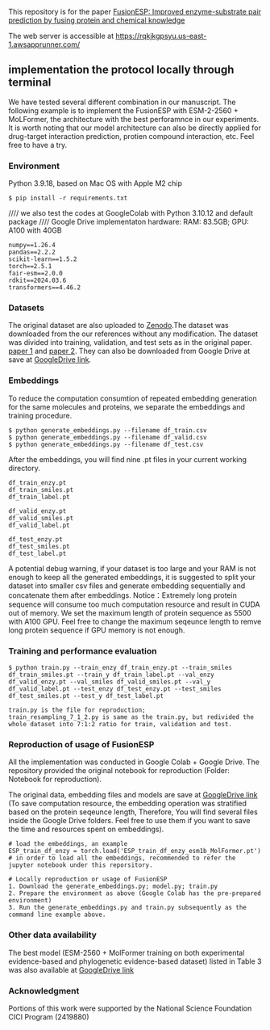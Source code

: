 
This repository is for the paper [FusionESP: Improved enzyme-substrate pair prediction by fusing protein and chemical knowledge](https://www.biorxiv.org/content/10.1101/2024.08.13.607829v2)

The web server is accessible at https://rqkjkgpsyu.us-east-1.awsapprunner.com/

## implementation the protocol locally through terminal
We have tested several different combination in our manuscript. The following example is to implement the FusionESP with ESM-2-2560	+ MoLFormer, the architecture with the best perforamnce in our experiments. 
It is worth noting that our model architecture can also be directly applied for drug-target interaction prediction, protien compound interaction, etc. Feel free to have a try.

### Environment 
Python 3.9.18, based on Mac OS with Apple M2 chip 
```
$ pip install -r requirements.txt
```
//// we also test the codes at GoogleColab with Python 3.10.12 and default package 
//// Google Drive implementaton hardware: RAM: 83.5GB; GPU: A100 with 40GB
```
numpy==1.26.4
pandas==2.2.2
scikit-learn==1.5.2
torch==2.5.1
fair-esm==2.0.0
rdkit==2024.03.6
transformers==4.46.2
```
### Datasets
The original dataset are also uploaded to [Zenodo](https://zenodo.org/records/13891018).The dataset was downloaded from the our references without any modification. The dataset was divided into training, validation, and test sets as in the original paper. [paper 1](https://www.nature.com/articles/s41467-023-38347-2) and [paper 2](https://journals.plos.org/ploscompbiol/article?id=10.1371/journal.pcbi.1012100). They can also be downloaded from Google Drive at save at [GoogleDrive link](https://drive.google.com/drive/folders/1op-L1iG55gGDhSCCXT9z62c9kJhoQ769?usp=drive_link).

### Embeddings 
To reduce the computation consumtion of repeated embedding generation for the same molecules and proteins, we separate the embeddings and training procedure.
```
$ python generate_embeddings.py --filename df_train.csv
$ python generate_embeddings.py --filename df_valid.csv
$ python generate_embeddings.py --filename df_test.csv
```
After the embeddings, you will find nine .pt files in your current working directory.

```
df_train_enzy.pt 
df_train_smiles.pt
df_train_label.pt 

df_valid_enzy.pt 
df_valid_smiles.pt 
df_valid_label.pt 

df_test_enzy.pt 
df_test_smiles.pt 
df_test_label.pt
```
A potential debug warning, if your dataset is too large and your RAM is not enough to keep all the generated embeddings, it is suggested to split your dataset into smaller csv files and generate embedding sequentially and concatenate them after embeddings. 
Notice：Extremely long protein sequence will consume too much computation resource and result in CUDA out of memory. We set the maximum length of protein sequence as 5500 with A100 GPU. Feel free to change the maximum seqeunce length to remve long protein sequence if GPU memory is not enough. 

### Training and performance evaluation

```
$ python train.py --train_enzy df_train_enzy.pt --train_smiles df_train_smiles.pt --train_y df_train_label.pt --val_enzy df_valid_enzy.pt --val_smiles df_valid_smiles.pt --val_y df_valid_label.pt --test_enzy df_test_enzy.pt --test_smiles df_test_smiles.pt --test_y df_test_label.pt
```
```
train.py is the file for reproduction;
train_resampling_7_1_2.py is same as the train.py, but redivided the whole dataset into 7:1:2 ratio for train, validation and test.
```

### Reproduction of usage of FusionESP
All the implementation was conducted in Google Colab + Google Drive. The repository provided the original notebook for reproduction (Folder: Notebook for reproduction). 

The original data, embedding files and models are save at [GoogleDrive link](https://drive.google.com/drive/folders/1op-L1iG55gGDhSCCXT9z62c9kJhoQ769?usp=drive_link) (To save computation resource, the embedding operation was stratified based on the protein seqeunce length, Therefore, You will find several files inside the Google Drive folders. Feel free to use them if you want to save the time and resources spent on embeddings).
```
# load the embeddings, an example
ESP_train_df_enzy = torch.load('ESP_train_df_enzy_esm1b_MolFormer.pt')
# in order to load all the embeddings, recommended to refer the jupyter notebook under this reporsitory.
```


```
# Locally reproduction or usage of FusionESP
1. Download the generate_embeddings.py; model.py; train.py
2. Prepare the environment as above (Google Colab has the pre-prepared environment)
3. Run the generate_embeddings.py and train.py subsequently as the command line example above. 
```


### Other data availability
The best model (ESM-2560 + MolFormer training on both experimental evidence-based and phylogenetic evidence-based dataset) listed in Table 3 was also available at [GoogleDrive link](https://drive.google.com/drive/folders/1op-L1iG55gGDhSCCXT9z62c9kJhoQ769?usp=drive_link)

### Acknowledgment
Portions of this work were supported by the National Science Foundation CICI Program (2419880)
